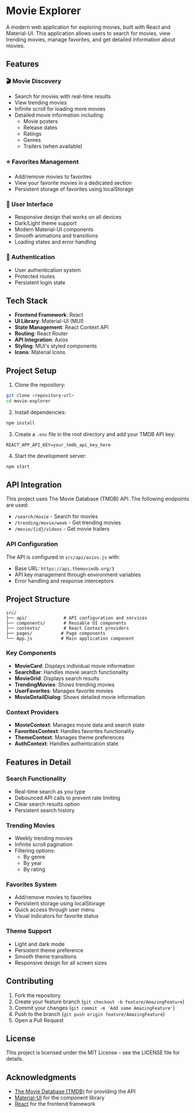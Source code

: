 # Movie Explorer

A modern web application for exploring movies, built with React and Material-UI. This application allows users to search for movies, view trending movies, manage favorites, and get detailed information about movies.

## Features

### 🎬 Movie Discovery

- Search for movies with real-time results
- View trending movies
- Infinite scroll for loading more movies
- Detailed movie information including:
  - Movie posters
  - Release dates
  - Ratings
  - Genres
  - Trailers (when available)

### ⭐ Favorites Management

- Add/remove movies to favorites
- View your favorite movies in a dedicated section
- Persistent storage of favorites using localStorage

### 🎨 User Interface

- Responsive design that works on all devices
- Dark/Light theme support
- Modern Material-UI components
- Smooth animations and transitions
- Loading states and error handling

### 🔐 Authentication

- User authentication system
- Protected routes
- Persistent login state

## Tech Stack

- **Frontend Framework**: React
- **UI Library**: Material-UI (MUI)
- **State Management**: React Context API
- **Routing**: React Router
- **API Integration**: Axios
- **Styling**: MUI's styled components
- **Icons**: Material Icons

## Project Setup

1. Clone the repository:

```bash
git clone <repository-url>
cd movie-explorer
```

2. Install dependencies:

```bash
npm install
```

3. Create a `.env` file in the root directory and add your TMDB API key:

```
REACT_APP_API_KEY=your_tmdb_api_key_here
```

4. Start the development server:

```bash
npm start
```

## API Integration

This project uses The Movie Database (TMDB) API. The following endpoints are used:

- `/search/movie` - Search for movies
- `/trending/movie/week` - Get trending movies
- `/movie/{id}/videos` - Get movie trailers

### API Configuration

The API is configured in `src/api/axios.js` with:

- Base URL: `https://api.themoviedb.org/3`
- API key management through environment variables
- Error handling and response interceptors

## Project Structure

```
src/
├── api/              # API configuration and services
├── components/       # Reusable UI components
├── contexts/         # React Context providers
├── pages/           # Page components
└── App.js           # Main application component
```

### Key Components

- **MovieCard**: Displays individual movie information
- **SearchBar**: Handles movie search functionality
- **MovieGrid**: Displays search results
- **TrendingMovies**: Shows trending movies
- **UserFavorites**: Manages favorite movies
- **MovieDetailDialog**: Shows detailed movie information

### Context Providers

- **MovieContext**: Manages movie data and search state
- **FavoritesContext**: Handles favorites functionality
- **ThemeContext**: Manages theme preferences
- **AuthContext**: Handles authentication state

## Features in Detail

### Search Functionality

- Real-time search as you type
- Debounced API calls to prevent rate limiting
- Clear search results option
- Persistent search history

### Trending Movies

- Weekly trending movies
- Infinite scroll pagination
- Filtering options:
  - By genre
  - By year
  - By rating

### Favorites System

- Add/remove movies to favorites
- Persistent storage using localStorage
- Quick access through user menu
- Visual indicators for favorite status

### Theme Support

- Light and dark mode
- Persistent theme preference
- Smooth theme transitions
- Responsive design for all screen sizes

## Contributing

1. Fork the repository
2. Create your feature branch (`git checkout -b feature/AmazingFeature`)
3. Commit your changes (`git commit -m 'Add some AmazingFeature'`)
4. Push to the branch (`git push origin feature/AmazingFeature`)
5. Open a Pull Request

## License

This project is licensed under the MIT License - see the LICENSE file for details.

## Acknowledgments

- [The Movie Database (TMDB)](https://www.themoviedb.org/) for providing the API
- [Material-UI](https://mui.com/) for the component library
- [React](https://reactjs.org/) for the frontend framework
